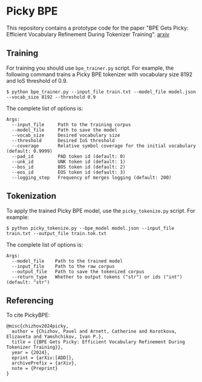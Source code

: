# Picky BPE

This repository contains a prototype code for the paper "BPE Gets Picky: Efficient Vocabulary Refinement
During Tokenizer Training". [arxiv](https://arxiv.org)

## Training

For training you should use `bpe_trainer.py` script. For example, the following command trains a 
Picky BPE tokenizer with vocabulary size 8192 and IoS threshold of 0.9.

```
$ python bpe_trainer.py --input_file train.txt --model_file model.json --vocab_size 8192 --threshold 0.9
```

The complete list of options is:

```
Args:
  --input_file     Path to the training corpus
  --model_file     Path to save the model
  --vocab_size     Desired vocabulary size
  --threshold      Desired IoS threshold
  --coverage       Relative symbol coverage for the initial vocabulary (default: 0.9999)
  --pad_id         PAD token id (default: 0)
  --unk_id         UNK token id (default: 1)
  --bos_id         BOS token id (default: 2)
  --eos_id         EOS token id (default: 3)
  --logging_step   Frequency of merges logging (default: 200)
```

## Tokenization

To apply the trained Picky BPE model, use the `picky_tokenize.py` script. For example:

```
$ python picky_tokenize.py --bpe_model model.json --input_file train.txt --output_file train.tok.txt
```

The complete list of options is:

```
Args:
  --model_file    Path to the trained model
  --input_file    Path to the raw corpus
  --output_file   Path to save the tokenized corpus
  --return_type   Whether to output tokens ("str") or ids ("int") (default: "str")
```

## Referencing

To cite PickyBPE:

```
@misc{chizhov2024picky,
  author = {Chizhov, Pavel and Arnett, Catherine and Korotkova, Elizaveta and Yamshchikov, Ivan P.},
  title = {{BPE Gets Picky: Efficient Vocabulary Refinement During Tokenizer Training}},
  year = {2024},
  eprint = {arXiv:[ADD]},
  archivePrefix = {arXiv},
  note = {Preprint}
}
```
